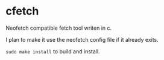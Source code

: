 # cfetch

Neofetch compatible fetch tool writen in c.

I plan to make it use the neofetch config file if it already exits.

`sudo make install` to build and install.

